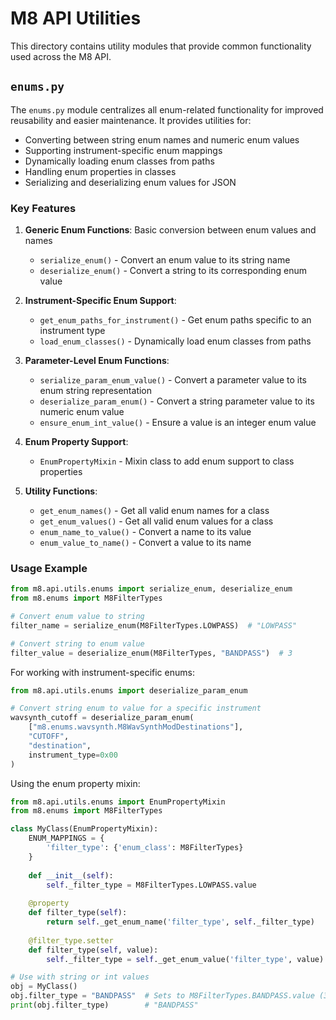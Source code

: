 # M8 API Utilities

This directory contains utility modules that provide common functionality used across the M8 API.

## `enums.py`

The `enums.py` module centralizes all enum-related functionality for improved reusability and easier maintenance. It provides utilities for:

- Converting between string enum names and numeric enum values
- Supporting instrument-specific enum mappings
- Dynamically loading enum classes from paths
- Handling enum properties in classes
- Serializing and deserializing enum values for JSON

### Key Features

1. **Generic Enum Functions**: Basic conversion between enum values and names
   - `serialize_enum()` - Convert an enum value to its string name
   - `deserialize_enum()` - Convert a string to its corresponding enum value

2. **Instrument-Specific Enum Support**: 
   - `get_enum_paths_for_instrument()` - Get enum paths specific to an instrument type
   - `load_enum_classes()` - Dynamically load enum classes from paths

3. **Parameter-Level Enum Functions**:
   - `serialize_param_enum_value()` - Convert a parameter value to its enum string representation
   - `deserialize_param_enum()` - Convert a string parameter value to its numeric enum value
   - `ensure_enum_int_value()` - Ensure a value is an integer enum value

4. **Enum Property Support**:
   - `EnumPropertyMixin` - Mixin class to add enum support to class properties

5. **Utility Functions**:
   - `get_enum_names()` - Get all valid enum names for a class
   - `get_enum_values()` - Get all valid enum values for a class
   - `enum_name_to_value()` - Convert a name to its value
   - `enum_value_to_name()` - Convert a value to its name

### Usage Example

```python
from m8.api.utils.enums import serialize_enum, deserialize_enum
from m8.enums import M8FilterTypes

# Convert enum value to string
filter_name = serialize_enum(M8FilterTypes.LOWPASS)  # "LOWPASS"

# Convert string to enum value
filter_value = deserialize_enum(M8FilterTypes, "BANDPASS")  # 3
```

For working with instrument-specific enums:

```python
from m8.api.utils.enums import deserialize_param_enum

# Convert string enum to value for a specific instrument
wavsynth_cutoff = deserialize_param_enum(
    ["m8.enums.wavsynth.M8WavSynthModDestinations"],
    "CUTOFF",
    "destination",
    instrument_type=0x00
)
```

Using the enum property mixin:

```python
from m8.api.utils.enums import EnumPropertyMixin
from m8.enums import M8FilterTypes

class MyClass(EnumPropertyMixin):
    ENUM_MAPPINGS = {
        'filter_type': {'enum_class': M8FilterTypes}
    }
    
    def __init__(self):
        self._filter_type = M8FilterTypes.LOWPASS.value
    
    @property
    def filter_type(self):
        return self._get_enum_name('filter_type', self._filter_type)
    
    @filter_type.setter
    def filter_type(self, value):
        self._filter_type = self._get_enum_value('filter_type', value)

# Use with string or int values
obj = MyClass()
obj.filter_type = "BANDPASS"  # Sets to M8FilterTypes.BANDPASS.value (3)
print(obj.filter_type)        # "BANDPASS"
```